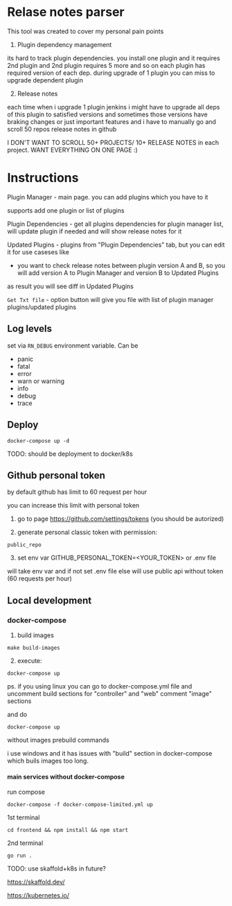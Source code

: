 # Relase notes parser

This tool was created to cover my personal pain points

1) Plugin dependency management

its hard to track plugin dependencies. you install one plugin and it requires 2nd plugin and 2nd plugin requires 5 more and so on
each plugin has required version of each dep.
during upgrade of 1 plugin you can miss to upgrade dependent plugin

2) Release notes

each time when i upgrade 1 plugin jenkins i might have to upgrade all deps of this plugin to satisfied versions
and sometimes those versions have braking changes or just important features and i have to manually go and scroll 50 repos release notes in github

I DON'T WANT TO SCROLL 50+ PROJECTS/ 10+ RELEASE NOTES in each project. WANT EVERYTHING ON ONE PAGE :)


# Instructions


Plugin Manager - main page. you can add plugins which you have to it

supports add one plugin or list of plugins

Plugin Dependencies - get all plugins dependencies for plugin manager list,
will update plugin if needed and will show release notes for it

Updated Plugins - plugins from "Plugin Dependencies" tab, but you can edit it for use caseses like

* you want to check release notes between plugin version A and B, so you will add version A to Plugin Manager and version B to Updated Plugins

as result you will see diff in Updated Plugins

`Get Txt file` - option button will give you file with list of plugin manager plugins/updated plugins


## Log levels

set via `RN_DEBUG` environment variable. Can be

* panic
* fatal
* error
* warn or warning
* info
* debug
* trace


## Deploy

```
docker-compose up -d
```

TODO: should be deployment to docker/k8s

## Github personal token

by default github has limit to 60 request per hour

you can increase this limit with personal token

1. go to page https://github.com/settings/tokens (you should be autorized)

2. generate personal classic token with permission:
```
public_repo
```
3. set env var GITHUB_PERSONAL_TOKEN=<YOUR_TOKEN> or .env file

will take env var and if not set .env file else will use public api without token (60 requests per hour)

## Local development


### docker-compose
1) build images
```
make build-images
```
2) execute:
```
docker-compose up
```

ps. if you using linux you can go to docker-compose.yml file and
uncomment build sections for "controller" and "web"
comment "image" sections

and do
```
docker-compose up
```
without images prebuild commands

i use windows and it has issues with "build" section in docker-compose which buils images too long.

#### main services without docker-compose

run compose
```
docker-compose -f docker-compose-limited.yml up
```

1st terminal

```
cd frontend && npm install && npm start
```

2nd terminal

```
go run .
```

TODO: use skaffold+k8s in future?

https://skaffold.dev/

https://kubernetes.io/



